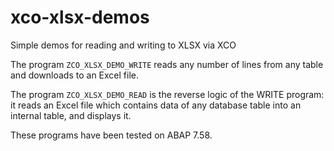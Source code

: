 # xco-xlsx-demos
Simple demos for reading and writing to XLSX via XCO

The program `ZCO_XLSX_DEMO_WRITE` reads any number of lines from any table and downloads to an Excel file.

The program `ZCO_XLSX_DEMO_READ` is the reverse logic of the WRITE program: it reads an Excel file which contains data of any database table into an internal table, and displays it.

These programs have been tested on ABAP 7.58.